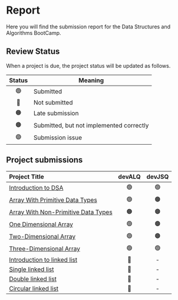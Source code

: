 # Report
Here you will find the submission report for the Data Structures and Algorithms BootCamp.

## Review Status
When a project is due, the project status will be updated as follows.

|     Status       |      Meaning      |
|:------------:|------------|
| 🟢 | Submitted|
| 🔴 | Not submitted|
| 🟠 | Late submission |
| 🟤 | Submitted, but not implemented correctly |
| 🟣 | Submission issue |


## Project submissions 
|Project Title | devALQ | devJSQ |
|:-----------|:-------------:|:------:|
|[Introduction to DSA](https://github.com/SAFCSP-Team/data-structures-and-algorithms-bootcamp/blob/main/data-structures-and-algorithms-101/01-introduction/01-introduction-to-data-structures-and-algorithms/01-introduction-to-data-structures-and-algorithms.md#projects)|🟢|🟢|
|[Array With Primitive Data Types](https://github.com/SAFCSP-Team/array-with-primitive-data-type) | 🟢 | 🟤 |
|[Array With Non-Primitive Data Types](https://github.com/SAFCSP-Team/array-with-non-primitive-data-type) | 🟠 | 🟤 |
|[One Dimensional Array](https://github.com/SAFCSP-Team/one-dimensional-arrays) | 🟢 | 🟤 |
|[Two-Dimensional Array](https://github.com/SAFCSP-Team/two-dimensional-array)| 🟢 | 🟤 |
|[Three-Dimensional Array](https://github.com/SAFCSP-Team/three-dimensional-array)| 🟢 | 🟢 |
|[Introduction to linked list](https://github.com/SAFCSP-Team/Introduction-to-linked-list)| 🔴 | - |
|[Single linked list](https://github.com/SAFCSP-Team/single-linked-list)| 🔴 | - |
|[Double linked list](https://github.com/SAFCSP-Team/double-linked-list)| 🔴 | - |
|[Circular linked list](https://github.com/SAFCSP-Team/circular-linked-list)| 🔴 | - |




